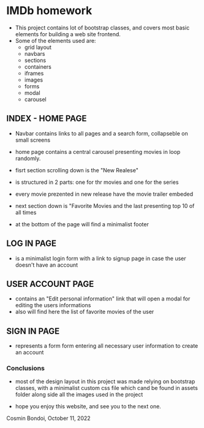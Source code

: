# IMDb homework

- This project contains lot of bootstrap classes, and covers most basic elements for building a web site frontend.
- Some of the elements used are:
    - grid layout
    - navbars
    - sections
    - containers
    - iframes
    - images
    - forms
    - modal
    - carousel
    

## INDEX - HOME PAGE

- Navbar contains links to all pages and a search form, collapseble on small screens 
- home page contains a central carousel presenting movies in loop randomly.
- fisrt section scrolling down is the "New Realese" 
- is structured in 2 parts: one for thr movies and one for the series
- every movie prezented in new release have the movie trailer embeded

- next section down is "Favorite Movies and the last presenting top 10 of all times

- at the bottom of the page will find a minimalist footer

## LOG IN PAGE

- is a minimalist login form with a link to signup page in case the user doesn't have an account

## USER ACCOUNT PAGE

- contains an "Edit personal information" link that will open a modal for editing the users informations
- also will find here the list of favorite movies of the user

## SIGN IN PAGE

- represents a form form entering all necessary user information to create an account


### Conclusions

- most of the design layout in this project was made relying on bootstrap classes, with a minimalist custom css file which cand be found in assets folder
along side all the images used in the project

- hope you enjoy this website, and see you to the next one.

Cosmin Bondoi, October 11, 2022